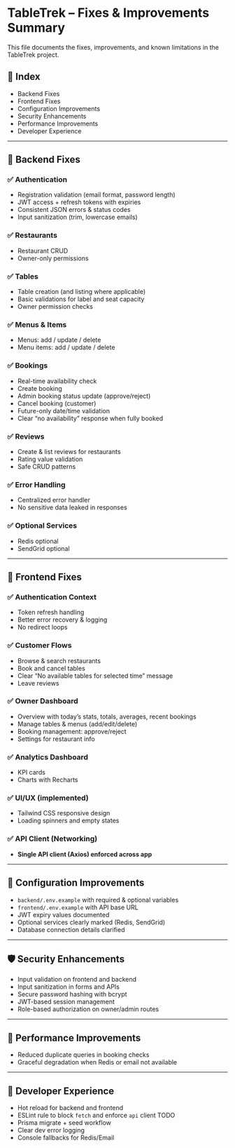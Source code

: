 # TableTrek – Fixes & Improvements Summary

This file documents the fixes, improvements, and known limitations in the TableTrek project.

## 📑 Index
- Backend Fixes
- Frontend Fixes
- Configuration Improvements
- Security Enhancements
- Performance Improvements
- Developer Experience

---

## 🔧 Backend Fixes

### ✅ Authentication
- Registration validation (email format, password length)
- JWT access + refresh tokens with expiries
- Consistent JSON errors & status codes
- Input sanitization (trim, lowercase emails)

### ✅ Restaurants 
- Restaurant CRUD
- Owner-only permissions

### ✅ Tables 
- Table creation (and listing where applicable)
- Basic validations for label and seat capacity
- Owner permission checks

### ✅ Menus & Items 
- Menus: add / update / delete
- Menu items: add / update / delete

### ✅ Bookings 
- Real-time availability check
- Create booking
- Admin booking status update (approve/reject)
- Cancel booking (customer)
- Future-only date/time validation
- Clear “no availability” response when fully booked

### ✅ Reviews
- Create & list reviews for restaurants
- Rating value validation
- Safe CRUD patterns

### ✅ Error Handling 
- Centralized error handler
- No sensitive data leaked in responses

### ✅ Optional Services 
- Redis optional 
- SendGrid optional 

---

## 🎨 Frontend Fixes

### ✅ Authentication Context
- Token refresh handling
- Better error recovery & logging
- No redirect loops

### ✅ Customer Flows 
- Browse & search restaurants
- Book and cancel tables
- Clear “No available tables for selected time” message
- Leave reviews 

### ✅ Owner Dashboard 
- Overview with today’s stats, totals, averages, recent bookings
- Manage tables & menus (add/edit/delete)
- Booking management: approve/reject
- Settings for restaurant info

### ✅ Analytics Dashboard 
- KPI cards 
- Charts with Recharts 

### ✅ UI/UX (implemented)
- Tailwind CSS responsive design
- Loading spinners and empty states

### ✅ API Client (Networking)
- **Single API client (Axios) enforced across app**

---

## 📁 Configuration Improvements
- `backend/.env.example` with required & optional variables
- `frontend/.env.example` with API base URL
- JWT expiry values documented
- Optional services clearly marked (Redis, SendGrid)
- Database connection details clarified

---

## 🛡️ Security Enhancements
- Input validation on frontend and backend
- Input sanitization in forms and APIs
- Secure password hashing with bcrypt
- JWT-based session management
- Role-based authorization on owner/admin routes

---

## 🚀 Performance Improvements
- Reduced duplicate queries in booking checks
- Graceful degradation when Redis or email not available

---

## 🔄 Developer Experience
- Hot reload for backend and frontend
- ESLint rule to block `fetch` and enforce `api` client TODO
- Prisma migrate + seed workflow
- Clear dev error logging
- Console fallbacks for Redis/Email

